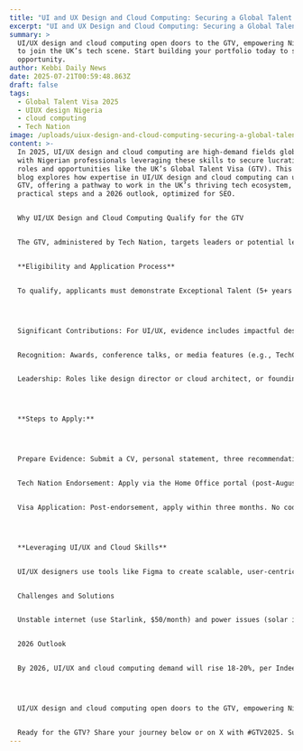 ```yaml
---
title: "UI and UX Design and Cloud Computing: Securing a Global Talent Visa in 2025"
excerpt: "UI and UX Design and Cloud Computing: Securing a Global Talent Visa in 2025"
summary: >
  UI/UX design and cloud computing open doors to the GTV, empowering Nigerians
  to join the UK’s tech scene. Start building your portfolio today to seize this
  opportunity.
author: Kebbi Daily News
date: 2025-07-21T00:59:48.863Z
draft: false
tags:
  - Global Talent Visa 2025
  - UIUX design Nigeria
  - cloud computing
  - Tech Nation
image: /uploads/uiux-design-and-cloud-computing-securing-a-global-talent-visa-in-2025.jpg
content: >-
  In 2025, UI/UX design and cloud computing are high-demand fields globally,
  with Nigerian professionals leveraging these skills to secure lucrative remote
  roles and opportunities like the UK’s Global Talent Visa (GTV). This 500-word
  blog explores how expertise in UI/UX design and cloud computing can unlock the
  GTV, offering a pathway to work in the UK’s thriving tech ecosystem, with
  practical steps and a 2026 outlook, optimized for SEO.


  Why UI/UX Design and Cloud Computing Qualify for the GTV


  The GTV, administered by Tech Nation, targets leaders or potential leaders in digital technology, including UI/UX design and cloud computing. UI/UX designers create user-friendly interfaces for apps and websites, while cloud computing experts manage scalable infrastructure, both critical to tech innovation. Nigeria’s 70,000+ developers and growing design talent, per Jobberman, position professionals to meet GTV criteria. The visa’s appeal lies in its flexibility—no employer sponsorship, up to five years of UK residency, and family inclusion—making it ideal for Nigerians earning $2,000-$6,000/month remotely in UI/UX roles.


  **Eligibility and Application Process**


  To qualify, applicants must demonstrate Exceptional Talent (5+ years as a recognized leader) or Exceptional Promise (emerging talent with <5 years). UI/UX designers and cloud computing professionals can apply by showcasing:




  Significant Contributions: For UI/UX, evidence includes impactful designs for fintech apps like Opay or healthtech platforms, backed by user feedback or A/B testing results. For cloud computing, highlight deployments on AWS or Azure for startups, per Immigram.


  Recognition: Awards, conference talks, or media features (e.g., TechCabal articles) validate expertise. Cloud certifications like AWS Solutions Architect add weight.


  Leadership: Roles like design director or cloud architect, or founding a tech startup, strengthen cases, per Tech Nation.




  **Steps to Apply:**




  Prepare Evidence: Submit a CV, personal statement, three recommendation letters from industry leaders, and up to 10 documents (e.g., portfolio links, GitHub for cloud projects, or Figma designs). Nigerians can highlight local impact, like designing apps for Lagos startups.


  Tech Nation Endorsement: Apply via the Home Office portal (post-August 2024 process). Standard processing takes 8 weeks; fast-track, 3 weeks. Cost: £766 plus £1,035/year healthcare surcharge.


  Visa Application: Post-endorsement, apply within three months. No coding skills are needed for UI/UX, debunking myths that GTV is programmer-exclusive.




  **Leveraging UI/UX and Cloud Skills**


  UI/UX designers use tools like Figma to create scalable, user-centric apps, enhanced by cloud platforms like AWS for real-time collaboration and testing, per Ironhack. Cloud computing professionals deploy infrastructure for apps, boosting performance. Nigerians can showcase projects like optimizing Paystack’s UI or migrating local SMEs to Google Cloud. A strong portfolio on Dribbble or GitHub is key.


  Challenges and Solutions


  Unstable internet (use Starlink, $50/month) and power issues (solar inverters, ₦200,000) challenge remote work. Payment platforms like Astro Africa ensure dollar conversions. GTV rejections (30% rate) require balanced evidence, per Reddit.


  2026 Outlook


  By 2026, UI/UX and cloud computing demand will rise 18-20%, per Indeed, with Nigeria’s tech talent fueling global roles. GTV approvals may increase as Tech Nation streamlines processes.




  UI/UX design and cloud computing open doors to the GTV, empowering Nigerians to join the UK’s tech scene. Start building your portfolio today to seize this opportunity.


  Ready for the GTV? Share your journey below or on X with #GTV2025. Subscribe for visa and tech tips!
---
```

